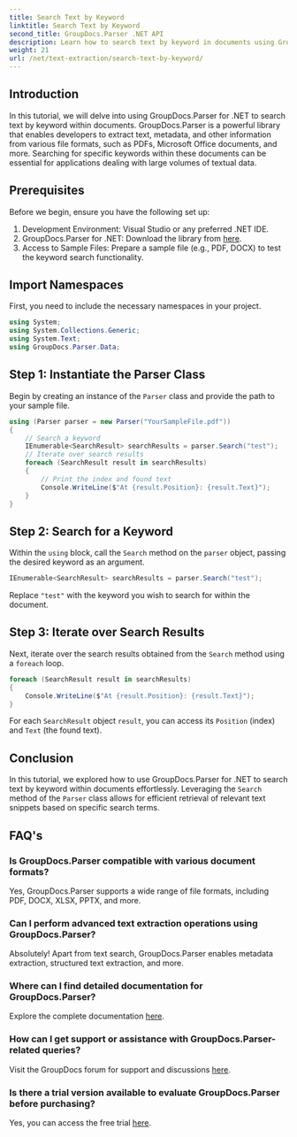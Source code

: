 ```yaml
---
title: Search Text by Keyword
linktitle: Search Text by Keyword
second_title: GroupDocs.Parser .NET API
description: Learn how to search text by keyword in documents using GroupDocs.Parser for .NET. Efficiently extract relevant content with ease.
weight: 21
url: /net/text-extraction/search-text-by-keyword/
---
```

## Introduction
In this tutorial, we will delve into using GroupDocs.Parser for .NET to search text by keyword within documents. GroupDocs.Parser is a powerful library that enables developers to extract text, metadata, and other information from various file formats, such as PDFs, Microsoft Office documents, and more. Searching for specific keywords within these documents can be essential for applications dealing with large volumes of textual data.
## Prerequisites
Before we begin, ensure you have the following set up:
1. Development Environment: Visual Studio or any preferred .NET IDE.
2. GroupDocs.Parser for .NET: Download the library from [here](https://releases.groupdocs.com/parser/net/).
3. Access to Sample Files: Prepare a sample file (e.g., PDF, DOCX) to test the keyword search functionality.

## Import Namespaces
First, you need to include the necessary namespaces in your project.
```csharp
using System;
using System.Collections.Generic;
using System.Text;
using GroupDocs.Parser.Data;
```
## Step 1: Instantiate the Parser Class
Begin by creating an instance of the `Parser` class and provide the path to your sample file.
```csharp
using (Parser parser = new Parser("YourSampleFile.pdf"))
{
    // Search a keyword
    IEnumerable<SearchResult> searchResults = parser.Search("test");
    // Iterate over search results
    foreach (SearchResult result in searchResults)
    {
        // Print the index and found text
        Console.WriteLine($"At {result.Position}: {result.Text}");
    }
}
```
## Step 2: Search for a Keyword
Within the `using` block, call the `Search` method on the `parser` object, passing the desired keyword as an argument.
```csharp
IEnumerable<SearchResult> searchResults = parser.Search("test");
```
Replace `"test"` with the keyword you wish to search for within the document.
## Step 3: Iterate over Search Results
Next, iterate over the search results obtained from the `Search` method using a `foreach` loop.
```csharp
foreach (SearchResult result in searchResults)
{
    Console.WriteLine($"At {result.Position}: {result.Text}");
}
```
For each `SearchResult` object `result`, you can access its `Position` (index) and `Text` (the found text).

## Conclusion
In this tutorial, we explored how to use GroupDocs.Parser for .NET to search text by keyword within documents effortlessly. Leveraging the `Search` method of the `Parser` class allows for efficient retrieval of relevant text snippets based on specific search terms.

## FAQ's
### Is GroupDocs.Parser compatible with various document formats?
Yes, GroupDocs.Parser supports a wide range of file formats, including PDF, DOCX, XLSX, PPTX, and more.
### Can I perform advanced text extraction operations using GroupDocs.Parser?
Absolutely! Apart from text search, GroupDocs.Parser enables metadata extraction, structured text extraction, and more.
### Where can I find detailed documentation for GroupDocs.Parser?
Explore the complete documentation [here](https://tutorials.groupdocs.com/parser/net/).
### How can I get support or assistance with GroupDocs.Parser-related queries?
Visit the GroupDocs forum for support and discussions [here](https://forum.groupdocs.com/c/parser/17).
### Is there a trial version available to evaluate GroupDocs.Parser before purchasing?
Yes, you can access the free trial [here](https://releases.groupdocs.com/).
